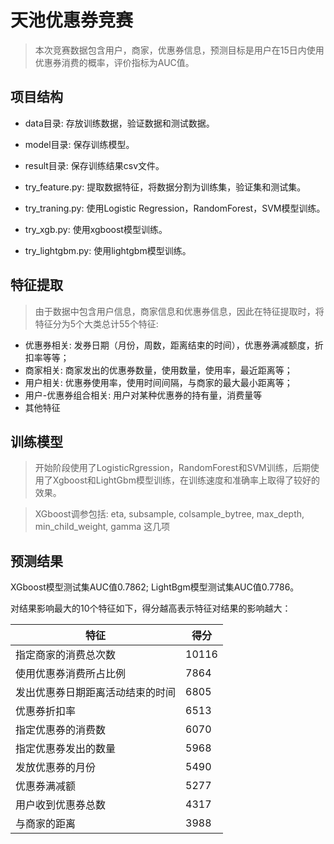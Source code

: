 # 天池优惠券竞赛

>本次竞赛数据包含用户，商家，优惠券信息，预测目标是用户在15日内使用优惠券消费的概率，评价指标为AUC值。

## 项目结构
- data目录: 存放训练数据，验证数据和测试数据。
- model目录: 保存训练模型。
- result目录: 保存训练结果csv文件。

- try_feature.py: 提取数据特征，将数据分割为训练集，验证集和测试集。
- try_traning.py: 使用Logistic Regression，RandomForest，SVM模型训练。
- try_xgb.py: 使用xgboost模型训练。
- try_lightgbm.py: 使用lightgbm模型训练。

## 特征提取

>由于数据中包含用户信息，商家信息和优惠券信息，因此在特征提取时，将特征分为5个大类总计55个特征:

- 优惠券相关: 发券日期（月份，周数，距离结束的时间），优惠券满减额度，折扣率等等；
- 商家相关: 商家发出的优惠券数量，使用数量，使用率，最近距离等；
- 用户相关: 优惠券使用率，使用时间间隔，与商家的最大最小距离等；
- 用户-优惠券组合相关: 用户对某种优惠券的持有量，消费量等
- 其他特征

## 训练模型

>开始阶段使用了LogisticRgression，RandomForest和SVM训练，后期使用了Xgboost和LightGbm模型训练，在训练速度和准确率上取得了较好的效果。

>XGboost调参包括: eta, subsample, colsample_bytree, max_depth, min_child_weight, gamma 这几项

## 预测结果

XGboost模型测试集AUC值0.7862; 
LightBgm模型测试集AUC值0.7786。

对结果影响最大的10个特征如下，得分越高表示特征对结果的影响越大：

特征 | 得分
---|---
指定商家的消费总次数 | 10116
使用优惠券消费所占比例 | 7864
发出优惠券日期距离活动结束的时间 | 6805
优惠券折扣率 | 6513
指定优惠券的消费数 | 6070
指定优惠券发出的数量 | 5968
发放优惠券的月份 | 5490
优惠券满减额 | 5277
用户收到优惠券总数 | 4317
与商家的距离 | 3988

